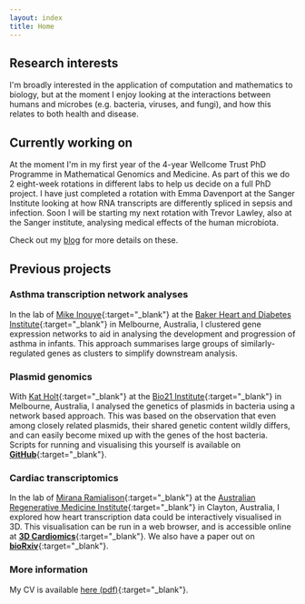 ```yaml
---
layout: index
title: Home
---
```


## Research interests

I'm broadly interested in the application of computation and mathematics to biology, but at the moment I enjoy looking at the interactions between humans and microbes (e.g. bacteria, viruses, and fungi), and how this relates to both health and disease.

## Currently working on

At the moment I'm in my first year of the 4-year Wellcome Trust PhD Programme in Mathematical Genomics and Medicine. As part of this we do 2 eight-week rotations in different labs to help us decide on a full PhD project. I have just completed a rotation with Emma Davenport at the Sanger Institute looking at how RNA transcripts are differently spliced in sepsis and infection. Soon I will be starting my next rotation with Trevor Lawley, also at the Sanger institute, analysing medical effects of the human microbiota.

Check out my [blog](/blog/) for more details on these.

## Previous projects

### Asthma transcription network analyses
In the lab of [Mike Inouye](http://www.inouyelab.org/){:target="_blank"} at the [Baker Heart and Diabetes Institute](https://baker.edu.au/){:target="_blank"} in Melbourne, Australia, I clustered gene expression networks to aid in analysing the development and progression of asthma in infants.
This approach summarises large groups of similarly-regulated genes as clusters to simplify downstream analysis.


### Plasmid genomics
With [Kat Holt](https://holtlab.net/){:target="_blank"} at the [Bio21 Institute](https://www.bio21.unimelb.edu.au/){:target="_blank"} in Melbourne, Australia, I analysed the genetics of plasmids in bacteria using a network based approach.
This was based on the observation that even among closely related plasmids, their shared genetic content wildly differs, and can easily become mixed up with the genes of the host bacteria.
Scripts for running and visualising this yourself is available on [__GitHub__](https://github.com/atokolyi/PlasCliques){:target="_blank"}.

### Cardiac transcriptomics
In the lab of [Mirana Ramialison](https://www.armi.org.au/our-groups/ramialison-group/){:target="_blank"} at the [Australian Regenerative Medicine Institute](https://www.armi.org.au/){:target="_blank"} in Clayton, Australia, I explored how heart transcription data could be interactively visualised in 3D.
This visualisation can be run in a web browser, and is accessible online at [__3D Cardiomics__](http://3d-cardiomics.erc.monash.edu.au/){:target="_blank"}.
We also have a paper out on [__bioRxiv__](https://www.biorxiv.org/content/10.1101/792002v1){:target="_blank"}.

### More information

My CV is available [here (pdf)](AlexTokolyi_CV.pdf){:target="_blank"}.